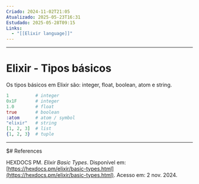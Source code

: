 ```yaml
---
Criado: 2024-11-02T21:05
Atualizado: 2025-05-23T16:31
Estudado: 2025-05-28T09:15
Links:
  - "[[Elixir language]]"
---
```

---
# Elixir - Tipos básicos

Os tipos básicos em Elixir são: integer, float, boolean, atom e string.


``` elixir
1          # integer
0x1F       # integer
1.0        # float
true       # boolean
:atom      # atom / symbol
"elixir"   # string
[1, 2, 3]  # list
{1, 2, 3}  # tuple
```


---

$# References

HEXDOCS PM. _Elixir Basic Types_. Disponível em: [https://hexdocs.pm/elixir/basic-types.html](https://hexdocs.pm/elixir/basic-types.html). Acesso em: 2 nov. 2024.